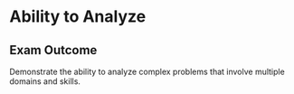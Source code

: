 # Ability to Analyze

## Exam Outcome

Demonstrate the ability to analyze complex problems that involve multiple domains and skills.
